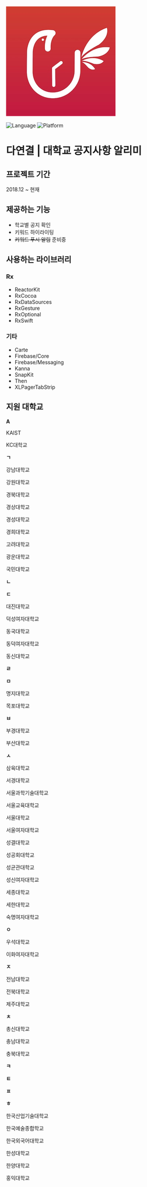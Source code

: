 ![logo](./images/logo.png)

![Language](https://img.shields.io/badge/swift-4.2-orange.svg)
![Platform](https://img.shields.io/badge/platform-ios-lightgrey.svg)

# 다연결 | 대학교 공지사항 알리미

## 프로젝트 기간

2018.12 ~ 현재

## 제공하는 기능

- 학교별 공지 확인
- 키워드 하이라이팅
- ~~키워드 푸시 알림~~ 준비중

## 사용하는 라이브러리

### Rx

- ReactorKit
- RxCocoa
- RxDataSources
- RxGesture
- RxOptional
- RxSwift

### 기타

- Carte
- Firebase/Core
- Firebase/Messaging
- Kanna
- SnapKit
- Then
- XLPagerTabStrip

## 지원 대학교

**A**

KAIST

KC대학교

**ㄱ**

강남대학교

강원대학교

경북대학교

경상대학교

경성대학교

경희대학교

고려대학교

광운대학교

국민대학교

**ㄴ**

**ㄷ**

대진대학교

덕성여자대학교

동국대학교

동덕여자대학교

동신대학교

**ㄹ**

**ㅁ**

명지대학교

목포대학교

**ㅂ**

부경대학교

부산대학교

**ㅅ**

삼육대학교

서경대학교

서울과학기술대학교

서울교육대학교

서울대학교

서울여자대학교

성결대학교

성공회대학교

성균관대학교

성신여자대학교

세종대학교

세한대학교

숙명여자대학교

**ㅇ**

우석대학교

이화여자대학교

**ㅈ**

전남대학교

전북대학교

제주대학교

**ㅊ**

총신대학교

충남대학교

충북대학교

**ㅋ**

**ㅌ**

**ㅍ**

**ㅎ**

한국산업기술대학교

한국예술종합학교

한국외국어대학교

한성대학교

한양대학교

홍익대학교
